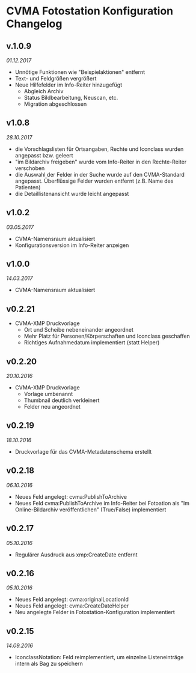 # CVMA Fotostation Konfiguration Changelog

## v.1.0.9

*01.12.2017*

* Unnötige Funktionen wie "Beispielaktionen" entfernt
* Text- und Feldgrößen vergrößert
* Neue Hilfefelder im Info-Reiter hinzugefügt
  - Abgleich Archiv
  - Status Bildbearbeitung, Neuscan, etc.
  - Migration abgeschlossen
  

## v1.0.8

*28.10.2017*

* die Vorschlagslisten für Ortsangaben, Rechte und Iconclass wurden angepasst bzw. geleert
* "im Bildarchiv freigeben" wurde vom Info-Reiter in den Rechte-Reiter verschoben
* die Auswahl der Felder in der Suche wurde auf den CVMA-Standard angepasst. Überflüssige Felder wurden entfernt (z.B. Name des Patienten)
* die Detaillistenansicht wurde leicht angepasst


## v1.0.2

*03.05.2017*

* CVMA-Namensraum aktualisiert
* Konfigurationsversion im Info-Reiter anzeigen

## v1.0.0

*14.03.2017*

* CVMA-Namensraum aktualisiert

## v0.2.21

* CVMA-XMP Druckvorlage
    - Ort und Scheibe nebeneinander angeordnet
    - Mehr Platz für Personen/Körperschaften und Iconclass geschaffen
    - Richtiges Aufnahmedatum implementiert (statt Helper)

## v0.2.20

*20.10.2016*

* CVMA-XMP Druckvorlage
    - Vorlage umbenannt
    - Thumbnail deutlich verkleinert
    - Felder neu angeordnet


## v0.2.19

*18.10.2016*

* Druckvorlage für das CVMA-Metadatenschema erstellt

## v0.2.18

*06.10.2016*

* Neues Feld angelegt: cvma:PublishToArchive
* Neues Feld cvma:PublishToArchive im Info-Reiter bei Fotoation als "Im Online-Bildarchiv veröffentlichen" (True/False) implementiert

## v0.2.17

*05.10.2016*

* Regulärer Ausdruck aus xmp:CreateDate entfernt

## v0.2.16

*05.10.2016*

* Neues Feld angelegt: cvma:originalLocationId
* Neues Feld angelegt: cvma:CreateDateHelper
* Neu angelegte Felder in Fotostation-Konfiguration implementiert

## v0.2.15

*14.09.2016*

* IconclassNotation: Feld reimplementiert, um einzelne Listeneinträge intern als Bag zu speichern